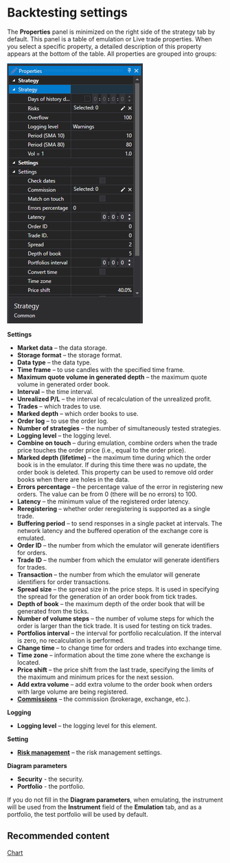 # Backtesting settings

The **Properties** panel is minimized on the right side of the strategy tab by default. This panel is a table of emulation or Live trade properties. When you select a specific property, a detailed description of this property appears at the bottom of the table. All properties are grouped into groups:

![Designer Properties emulation 00](../../../../images/designer_properties_emulation_00.png)

**Settings**

- **Market data** – the data storage.
- **Storage format** – the storage format.
- **Data type** – the data type.
- **Time frame** – to use candles with the specified time frame.
- **Maximum quote volume in generated depth** – the maximum quote volume in generated order book.
- **Interval** – the time interval.
- **Unrealized P\/L** – the interval of recalculation of the unrealized profit.
- **Trades** – which trades to use.
- **Marked depth** – which order books to use.
- **Order log** – to use the order log.
- **Number of strategies** – the number of simultaneously tested strategies.
- **Logging level** – the logging level.
- **Combine on touch** – during emulation, combine orders when the trade price touches the order price (i.e., equal to the order price).
- **Marked depth (lifetime)** – the maximum time during which the order book is in the emulator. If during this time there was no update, the order book is deleted. This property can be used to remove old order books when there are holes in the data.
- **Errors percentage** – the percentage value of the error in registering new orders. The value can be from 0 (there will be no errors) to 100.
- **Latency** – the minimum value of the registered order latency.
- **Reregistering** – whether order reregistering is supported as a single trade.
- **Buffering period** – to send responses in a single packet at intervals. The network latency and the buffered operation of the exchange core is emulated.
- **Order ID** – the number from which the emulator will generate identifiers for orders.
- **Trade ID** – the number from which the emulator will generate identifiers for trades.
- **Transaction** – the number from which the emulator will generate identifiers for order transactions.
- **Spread size** – the spread size in the price steps. It is used in specifying the spread for the generation of an order book from tick trades.
- **Depth of book** – the maximum depth of the order book that will be generated from the ticks.
- **Number of volume steps** – the number of volume steps for which the order is larger than the tick trade. It is used for testing on tick trades.
- **Portfolios interval** – the interval for portfolio recalculation. If the interval is zero, no recalculation is performed.
- **Change time** – to change time for orders and trades into exchange time.
- **Time zone** – information about the time zone where the exchange is located.
- **Price shift** – the price shift from the last trade, specifying the limits of the maximum and minimum prices for the next session.
- **Add extra volume** – add extra volume to the order book when orders with large volume are being registered.
- **[Commissions](../commissions.md)** – the commission (brokerage, exchange, etc.).

**Logging**

- **Logging level** – the logging level for this element.

**Setting**

- **[Risk management](../risk_management.md)** – the risk management settings.

**Diagram parameters**

- **Security** \- the security.
- **Portfolio** \- the portfolio.

If you do not fill in the **Diagram parameters**, when emulating, the instrument will be used from the **Instrument** field of the **Emulation** tab, and as a portfolio, the test portfolio will be used by default.

## Recommended content

[Chart](chart.md)
